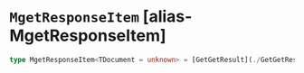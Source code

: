 # `MgetResponseItem` [alias-MgetResponseItem]
```typescript
type MgetResponseItem<TDocument = unknown> = [GetGetResult](./GetGetResult.md)<TDocument> | [MgetMultiGetError](./MgetMultiGetError.md);
```
